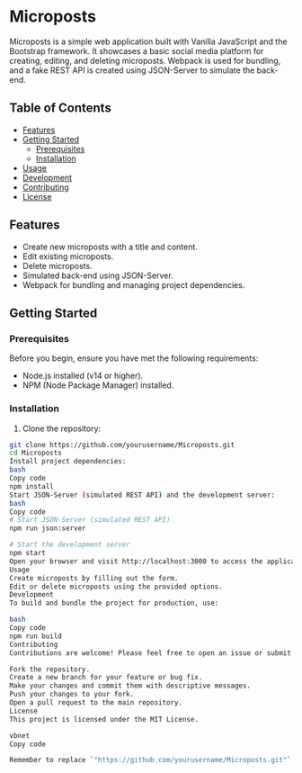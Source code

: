 # Microposts

Microposts is a simple web application built with Vanilla JavaScript and the Bootstrap framework. It showcases a basic social media platform for creating, editing, and deleting microposts. Webpack is used for bundling, and a fake REST API is created using JSON-Server to simulate the back-end.

## Table of Contents

- [Features](#features)
- [Getting Started](#getting-started)
  - [Prerequisites](#prerequisites)
  - [Installation](#installation)
- [Usage](#usage)
- [Development](#development)
- [Contributing](#contributing)
- [License](#license)

## Features

- Create new microposts with a title and content.
- Edit existing microposts.
- Delete microposts.
- Simulated back-end using JSON-Server.
- Webpack for bundling and managing project dependencies.

## Getting Started

### Prerequisites

Before you begin, ensure you have met the following requirements:

- Node.js installed (v14 or higher).
- NPM (Node Package Manager) installed.

### Installation

1. Clone the repository:

```bash
git clone https://github.com/yourusername/Microposts.git
cd Microposts
Install project dependencies:
bash
Copy code
npm install
Start JSON-Server (simulated REST API) and the development server:
bash
Copy code
# Start JSON-Server (simulated REST API)
npm run json:server

# Start the development server
npm start
Open your browser and visit http://localhost:3000 to access the application.
Usage
Create microposts by filling out the form.
Edit or delete microposts using the provided options.
Development
To build and bundle the project for production, use:

bash
Copy code
npm run build
Contributing
Contributions are welcome! Please feel free to open an issue or submit a pull request.

Fork the repository.
Create a new branch for your feature or bug fix.
Make your changes and commit them with descriptive messages.
Push your changes to your fork.
Open a pull request to the main repository.
License
This project is licensed under the MIT License.

vbnet
Copy code

Remember to replace `"https://github.com/yourusername/Microposts.git"` with the a

